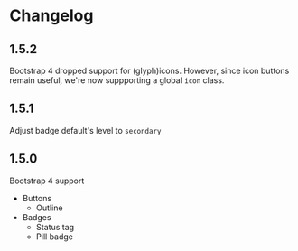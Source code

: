 # Changelog

## 1.5.2

Bootstrap 4 dropped support for (glyph)icons.
However, since icon buttons remain useful, we're now suppporting a global `icon` class.

## 1.5.1

Adjust badge default's level to `secondary`

## 1.5.0

Bootstrap 4 support

- Buttons
  - Outline
- Badges
  - Status tag
  - Pill badge
